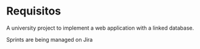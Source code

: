 # Requisitos
A university project to implement a web application with a linked database.

Sprints are being managed on Jira
